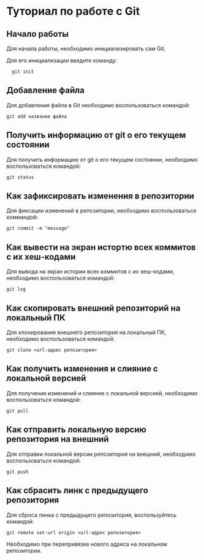 # Туториал по работе с Git

## Начало работы

Для начала работы, необходимо инициализировать сам Git.

Для его инициализации введите команду:

```
  git init
```

## Добавление файла

Для добавления файла в Git необходимо воспользоваться командой:

```
git add название файла
```

## Получить информацию от git о его текущем состоянии

Для получить информацию от git о его текущем состоянии, необходимо воспользоваться командой: 

```
git status
```

## Как зафиксировать изменения в репозитории

Для фиксации изменений в репозитории, необходимо воспользоваться коммандой:
```
git commit -m "message"
```

## Как вывести на экран истортю всех коммитов с их хеш-кодами

Для вывода на экран истории всех коммитов с их хеш-кодами, необходимо воспользоваться командой:
```
git log
```

## Как скопировать внешний репозиторий на локальный ПК

Для клонирования внешнего репозитория на локальный ПК, необходимо воспользоваться командой:
```
git clone <url-адрес репозитория>
```

##  Как получить изменения и слияние с локальной версией

Для получения изменений и слияние с локальной версией, необходимо воспользоваться командой:
```
git pull
```

## Как отправить локальную версию репозитория на внешний

Для отправки локальной версии репозитория на внешний, необходимо воспользоваться командой:
```
git push
```
## Как сбрасить линк с предыдущего репозитория

Для сброса линка с предыдущего репозитория, воспользуйтесь командой:
```
git remote set-url origin <url-адрес репозитория> 
```
Необходимо при перепривязке нового адреса на локальном репозитории.

